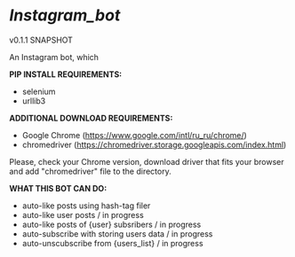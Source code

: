 # _Instagram_bot_
v0.1.1 SNAPSHOT

An Instagram bot, which 

**PIP INSTALL REQUIREMENTS:** 
- selenium
- urllib3

**ADDITIONAL DOWNLOAD REQUIREMENTS:**
- Google Chrome (https://www.google.com/intl/ru_ru/chrome/)
- chromedriver (https://chromedriver.storage.googleapis.com/index.html)

Please, check your Chrome version, download driver that fits your browser and add "chromedriver" file to the directory.

**WHAT THIS BOT CAN DO:**
- auto-like posts using hash-tag filer
- auto-like user posts / in progress
- auto-like posts of {user} subsribers / in progress
- auto-subscribe with storing users data / in progress
- auto-unscubscribe from {users_list} / in progress




